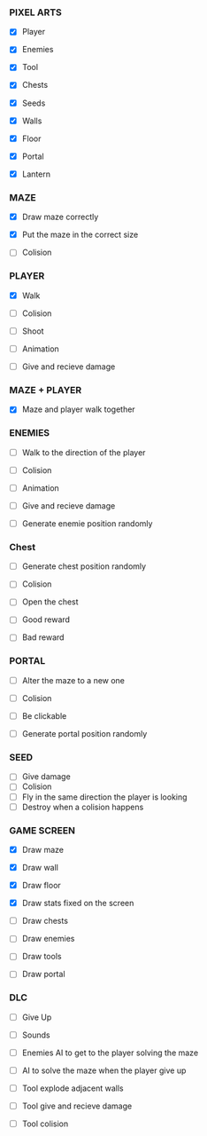 ### PIXEL ARTS

- [X] Player
- [X] Enemies
- [X] Tool
- [X] Chests
- [X] Seeds
- [X] Walls
- [X] Floor
- [X] Portal
- [X] Lantern


### MAZE
- [X] Draw maze correctly
- [X] Put the maze in the correct size
- [ ] Colision


### PLAYER

- [X] Walk
- [ ] Colision
- [ ] Shoot
- [ ] Animation
- [ ] Give and recieve damage


### MAZE + PLAYER
- [X] Maze and player walk together


### ENEMIES

- [ ] Walk to the direction of the player
- [ ] Colision
- [ ] Animation
- [ ] Give and recieve damage
- [ ] Generate enemie position randomly


### Chest

- [ ] Generate chest position randomly
- [ ] Colision
- [ ] Open the chest
- [ ] Good reward
- [ ] Bad reward


### PORTAL

- [ ] Alter the maze to a new one
- [ ] Colision
- [ ] Be clickable
- [ ] Generate portal position randomly


### SEED

- [ ] Give damage
- [ ] Colision
- [ ] Fly in the same direction the player is looking
- [ ] Destroy when a colision happens

### GAME SCREEN

- [X] Draw maze
- [X] Draw wall
- [X] Draw floor
- [X] Draw stats fixed on the screen
- [ ] Draw chests
- [ ] Draw enemies
- [ ] Draw tools
- [ ] Draw portal


### DLC

- [ ] Give Up
- [ ] Sounds
- [ ] Enemies AI to get to the player solving the maze
- [ ] AI to solve the maze when the player give up
- [ ] Tool explode adjacent walls
- [ ] Tool give and recieve damage
- [ ] Tool colision

